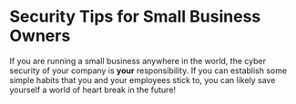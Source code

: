 # Security Tips for Small Business Owners

If you are running a small business anywhere in the world, the cyber security of your company is **your** responsibility. If you can establish some
simple habits that you and your employees stick to, you can likely save yourself a world of heart break in the future!
